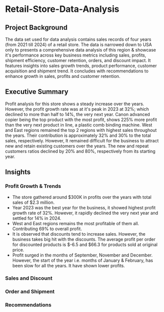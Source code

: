 # Retail-Store-Data-Analysis
## Project Background
The data set used for data analysis contains sales records of four years (from 2021 till 2024) of a retail store. The data is narrowed down to USA only to presents a comprehensive data analysis of this region & showcase it's performance across key business metrics including sales, profits, shipment efficiency, customer retention, orders, and discount impact. It features insights into sales growth trends, product performance, customer acquisition and shipment trend. It concludes with recommendations to enhance growth in sales, profits and customer retention.
## Executive Summary
Profit analysis for this store shows a steady increase over the years. However, the profit growth rate was at it's peak in 2023 at 32%; which declined to more than half to 14%, the very next year. Canon advanced copier being the top product with the most profit, shows 225% more profit than the very next product in line, a plastic comb binding machine. West and East regions remained the top 2 regions with highest sales throughout the years. Their contribution is approximately 32% and 30% to the total sales, respectively. However, It remained difficult for the business to attract new and retain existing customers over the years. The new and repeat customers ratios declined by 20% and 80%, respectively from its starting year.
## Insights
### Profit Growth & Trends
- The store gathered around $300K in profits over the years with total sales of $2.3 million.
- Year 2023 was the best year for the business, it showed highest profit growth rate of 32%. However, it rapidly declined the very next year and settled for 14% in 2024.
- West and East regions remains the most profitable of them all. Contributing 69% to overall profit.
- It is observed that discounts tend to increase sales. However, the business takes big hit with the discounts. The average profit per order for discounted products is $-6.5 and $66.3 for products sold at original price.
- Profit surged in the months of September, November and December. However, the start of the year i.e. months of January & February, has been slow for all the years. It have shown lower profits.
### Sales and Discount
### Order and Shipment
### Recommendations

